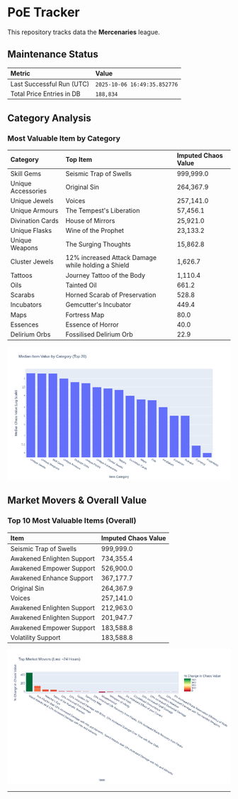 # PoE Tracker

This repository tracks data the **Mercenaries** league.

## Maintenance Status

<!-- START_MAINTENANCE -->
| Metric | Value |
|:---|:---|
| Last Successful Run (UTC) | `2025-10-06 16:49:35.852776` |
| Total Price Entries in DB | `188,834` |

<!-- END_MAINTENANCE -->

## Category Analysis

<!-- START_CATEGORY_ANALYSIS -->
### Most Valuable Item by Category
| Category | Top Item | Imputed Chaos Value |
| :--- | :--- | :--- |
| Skill Gems | Seismic Trap of Swells | 999,999.0 |
| Unique Accessories | Original Sin | 264,367.9 |
| Unique Jewels | Voices | 257,141.0 |
| Unique Armours | The Tempest's Liberation | 57,456.1 |
| Divination Cards | House of Mirrors | 25,921.0 |
| Unique Flasks | Wine of the Prophet | 23,133.2 |
| Unique Weapons | The Surging Thoughts | 15,862.8 |
| Cluster Jewels | 12% increased Attack Damage while holding a Shield | 1,626.7 |
| Tattoos | Journey Tattoo of the Body | 1,110.4 |
| Oils | Tainted Oil | 661.2 |
| Scarabs | Horned Scarab of Preservation | 528.8 |
| Incubators | Gemcutter's Incubator | 449.4 |
| Maps | Fortress Map | 80.0 |
| Essences | Essence of Horror | 40.0 |
| Delirium Orbs | Fossilised Delirium Orb | 22.9 |


![Category Analysis Chart](charts/category_analysis.png)
<!-- END_CATEGORY_ANALYSIS -->

## Market Movers & Overall Value

<!-- START_ANALYSIS -->
### Top 10 Most Valuable Items (Overall)
| Item | Imputed Chaos Value |
| :--- | :--- |
| Seismic Trap of Swells | 999,999.0 |
| Awakened Enlighten Support | 734,355.4 |
| Awakened Empower Support | 526,900.0 |
| Awakened Enhance Support | 367,177.7 |
| Original Sin | 264,367.9 |
| Voices | 257,141.0 |
| Awakened Enlighten Support | 212,963.0 |
| Awakened Enlighten Support | 201,947.7 |
| Awakened Empower Support | 183,588.8 |
| Volatility Support | 183,588.8 |


![Market Movers Chart](charts/market_movers.png)
<!-- END_ANALYSIS -->

---
